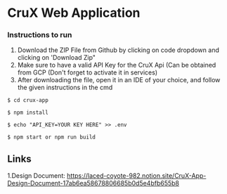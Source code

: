 # CruX Web Application

### Instructions to run

1. Download the ZIP File from Github by clicking on code dropdown and clicking on 'Download Zip"
2. Make sure to have a valid API Key for the CruX Api (Can be obtained from GCP (Don't forget to activate it in services)
3. After downloading the file, open it in an IDE of your choice, and follow the given instructions in the cmd


```
$ cd crux-app

$ npm install

$ echo "API_KEY=YOUR KEY HERE" >> .env

$ npm start or npm run build
```


## Links

1.Design Document: https://laced-coyote-982.notion.site/CruX-App-Design-Document-17ab6ea58678806685b0d5e4bfb655b8
